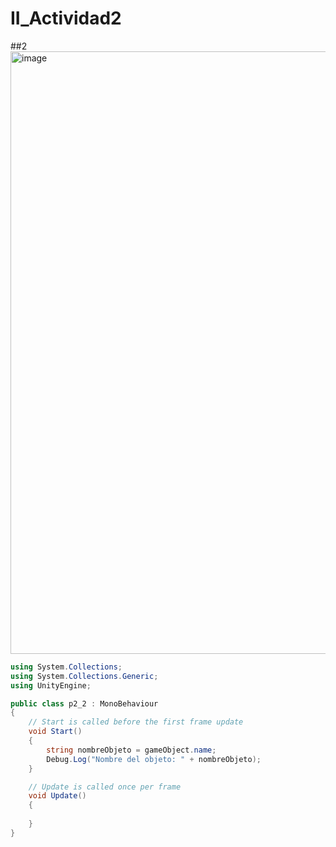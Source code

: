 # II_Actividad2


##2
<img width="964" alt="image" src="https://github.com/adriansanzzzz/II_Actividad2/assets/74414073/3c383297-319d-4fac-ad53-e123f707aae9">
```csharp
using System.Collections;
using System.Collections.Generic;
using UnityEngine;

public class p2_2 : MonoBehaviour
{
    // Start is called before the first frame update
    void Start()
    {
        string nombreObjeto = gameObject.name;
        Debug.Log("Nombre del objeto: " + nombreObjeto);
    }

    // Update is called once per frame
    void Update()
    {
        
    }
}
```
